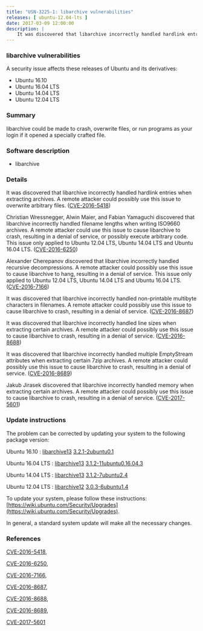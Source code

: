 ```yaml
---
title: "USN-3225-1: libarchive vulnerabilities"
releases: [ ubuntu-12.04-lts ]
date: 2017-03-09 12:00:00
description: |
    It was discovered that libarchive incorrectly handled hardlink entries when extracting archives. A remote attacker could possibly use this issue to overwrite arbitrary files. ([CVE-2016-5418](http://people.ubuntu.com/~ubuntu-security/cve/CVE-2016-5418))
--- 
```

 
### libarchive vulnerabilities

A security issue affects these releases of Ubuntu and its derivatives:

* Ubuntu 16.10
* Ubuntu 16.04 LTS
* Ubuntu 14.04 LTS
* Ubuntu 12.04 LTS

### Summary

libarchive could be made to crash, overwrite files, or run programs as your login if it opened a specially crafted file.

### Software description

* libarchive 

### Details

It was discovered that libarchive incorrectly handled hardlink entries when extracting archives. A remote attacker could possibly use this issue to overwrite arbitrary files. ([CVE-2016-5418](http://people.ubuntu.com/~ubuntu-security/cve/CVE-2016-5418))

Christian Wressnegger, Alwin Maier, and Fabian Yamaguchi discovered that libarchive incorrectly handled filename lengths when writing ISO9660 archives. A remote attacker could use this issue to cause libarchive to crash, resulting in a denial of service, or possibly execute arbitrary code. This issue only applied to Ubuntu 12.04 LTS, Ubuntu 14.04 LTS and Ubuntu 16.04 LTS. ([CVE-2016-6250](http://people.ubuntu.com/~ubuntu-security/cve/CVE-2016-6250))

Alexander Cherepanov discovered that libarchive incorrectly handled recursive decompressions. A remote attacker could possibly use this issue to cause libarchive to hang, resulting in a denial of service. This issue only applied to Ubuntu 12.04 LTS, Ubuntu 14.04 LTS and Ubuntu 16.04 LTS. ([CVE-2016-7166](http://people.ubuntu.com/~ubuntu-security/cve/CVE-2016-7166))

It was discovered that libarchive incorrectly handled non-printable multibyte characters in filenames. A remote attacker could possibly use this issue to cause libarchive to crash, resulting in a denial of service. ([CVE-2016-8687](http://people.ubuntu.com/~ubuntu-security/cve/CVE-2016-8687))

It was discovered that libarchive incorrectly handled line sizes when extracting certain archives. A remote attacker could possibly use this issue to cause libarchive to crash, resulting in a denial of service. ([CVE-2016-8688](http://people.ubuntu.com/~ubuntu-security/cve/CVE-2016-8688))

It was discovered that libarchive incorrectly handled multiple EmptyStream attributes when extracting certain 7zip archives. A remote attacker could possibly use this issue to cause libarchive to crash, resulting in a denial of service. ([CVE-2016-8689](http://people.ubuntu.com/~ubuntu-security/cve/CVE-2016-8689))

Jakub Jirasek discovered that libarchive incorrectly handled memory when extracting certain archives. A remote attacker could possibly use this issue to cause libarchive to crash, resulting in a denial of service. ([CVE-2017-5601](http://people.ubuntu.com/~ubuntu-security/cve/CVE-2017-5601)) 

### Update instructions

The problem can be corrected by updating your system to the following package version:

Ubuntu 16.10
 : [libarchive13](https://launchpad.net/ubuntu/+source/libarchive) <span> [3.2.1-2ubuntu0.1](https://launchpad.net/ubuntu/+source/libarchive/3.2.1-2ubuntu0.1) </span> 

Ubuntu 16.04 LTS
 : [libarchive13](https://launchpad.net/ubuntu/+source/libarchive) <span> [3.1.2-11ubuntu0.16.04.3](https://launchpad.net/ubuntu/+source/libarchive/3.1.2-11ubuntu0.16.04.3) </span> 

Ubuntu 14.04 LTS
 : [libarchive13](https://launchpad.net/ubuntu/+source/libarchive) <span> [3.1.2-7ubuntu2.4](https://launchpad.net/ubuntu/+source/libarchive/3.1.2-7ubuntu2.4) </span> 

Ubuntu 12.04 LTS
 : [libarchive12](https://launchpad.net/ubuntu/+source/libarchive) <span> [3.0.3-6ubuntu1.4](https://launchpad.net/ubuntu/+source/libarchive/3.0.3-6ubuntu1.4) </span> 

To update your system, please follow these instructions: [https://wiki.ubuntu.com/Security/Upgrades](https://wiki.ubuntu.com/Security/Upgrades).

In general, a standard system update will make all the necessary changes. 

### References

 [CVE-2016-5418](http://people.ubuntu.com/~ubuntu-security/cve/CVE-2016-5418), 

 [CVE-2016-6250](http://people.ubuntu.com/~ubuntu-security/cve/CVE-2016-6250), 

 [CVE-2016-7166](http://people.ubuntu.com/~ubuntu-security/cve/CVE-2016-7166), 

 [CVE-2016-8687](http://people.ubuntu.com/~ubuntu-security/cve/CVE-2016-8687), 

 [CVE-2016-8688](http://people.ubuntu.com/~ubuntu-security/cve/CVE-2016-8688), 

 [CVE-2016-8689](http://people.ubuntu.com/~ubuntu-security/cve/CVE-2016-8689), 

 [CVE-2017-5601](http://people.ubuntu.com/~ubuntu-security/cve/CVE-2017-5601)
 
